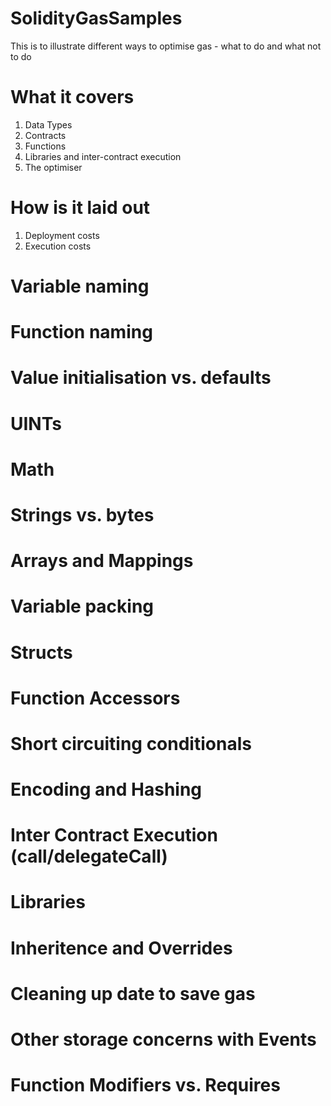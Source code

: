 # SolidityGasSamples
This is to illustrate different ways to optimise gas - what to do and what not to do

# What it covers
1. Data Types
2. Contracts
3. Functions
4. Libraries and inter-contract execution
5. The optimiser

# How is it laid out
1. Deployment costs
2. Execution costs

# Variable naming

# Function naming

# Value initialisation vs. defaults

# UINTs

# Math

# Strings vs. bytes

# Arrays and Mappings

# Variable packing

# Structs

# Function Accessors

# Short circuiting conditionals

# Encoding and Hashing

# Inter Contract Execution (call/delegateCall)

# Libraries

# Inheritence and Overrides

# Cleaning up date to save gas

# Other storage concerns with Events

#

# Function Modifiers vs. Requires